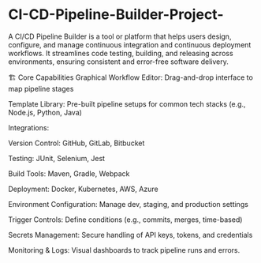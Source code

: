 # CI-CD-Pipeline-Builder-Project-

A CI/CD Pipeline Builder is a tool or platform that helps users design, configure, and manage continuous integration and continuous deployment workflows. It streamlines code testing, building, and releasing across environments, ensuring consistent and error-free software delivery.

🏗️ Core Capabilities
Graphical Workflow Editor: Drag-and-drop interface to map pipeline stages

Template Library: Pre-built pipeline setups for common tech stacks (e.g., Node.js, Python, Java)

Integrations:

Version Control: GitHub, GitLab, Bitbucket

Testing: JUnit, Selenium, Jest

Build Tools: Maven, Gradle, Webpack

Deployment: Docker, Kubernetes, AWS, Azure

Environment Configuration: Manage dev, staging, and production settings

Trigger Controls: Define conditions (e.g., commits, merges, time-based)

Secrets Management: Secure handling of API keys, tokens, and credentials

Monitoring & Logs: Visual dashboards to track pipeline runs and errors.
